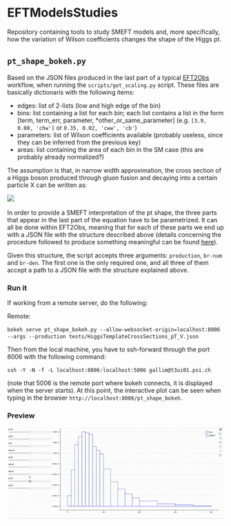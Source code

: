 # EFTModelsStudies

Repository containing tools to study SMEFT models and, more specifically, how the variation of Wilson coefficients changes the shape of the Higgs pt.

## ```pt_shape_bokeh.py```

Based on the JSON files produced in the last part of a typical [EFT2Obs](https://github.com/ajgilbert/EFT2Obs) workflow, when running the ```scripts/get_scaling.py``` script. These files are basically dictionaris with the following items:
- edges: list of 2-lists (low and high edge of the bin)
- bins: list containing a list for each bin; each list contains a list in the form [term, term_err, parameter, *other_or_same_parameter] (e.g. ```[3.9, 0.08, 'chw']``` or ```0.35, 0.02, 'cww', 'cb'```)
- parameters: list of Wilson coefficients available (probably useless, since they can be inferred from the previous key)
- areas: list containing the area of each bin in the SM case (this are probably already normalized?)

The assumption is that, in narrow width approximation, the cross section of a Higgs boson produced through gluon fusion and decaying into a certain particle X can be written as:

<img src="https://render.githubusercontent.com/render/math?math=\sigma(gg\rightarrow%20H%20\rightarrow%20X)%20=%20\sigma(gg%20\rightarrow%20H)%20BR(H%20\rightarrow%20X)%20=%20\sigma(gg%20\rightarrow%20H)%20\frac{\Gamma^{H\rightarrow%20X}}{\Gamma^{TOT}}">

In order to provide a SMEFT interpretation of the pt shape, the three parts that appear in the last part of the equation have to be parametrized. It can all be done within EFT2Obs, meaning that for each of these parts we end up with a JSON file with the structure described above (details concerning the procedure followed to produce something meaningful can be found [here](https://gist.github.com/maxgalli/7407c634d7d5fa2ab5043ee0e434ba7c)). 

Given this structure, the script accepts three arguments: ```production```, ```br-num``` and ```br-den```. The first one is the only required one, and all three of them accept a path to a JSON file with the structure explained above.

### Run it

If working from a remote server, do the following:

Remote:
```
bokeh serve pt_shape_bokeh.py --allow-websocket-origin=localhost:8006 --args --production tests/HiggsTemplateCrossSections_pT_V.json
```

Then from the local machine, you have to ssh-forward through the port 8006 with the following command:
```
ssh -Y -N -f -L localhost:8006:localhost:5006 gallim@t3ui01.psi.ch
```
(note that 5006 is the remote port where bokeh connects, it is displayed when the server starts). At this point, the interactive plot can be seen when typing in the browser ```http://localhost:8006/pt_shape_bokeh```.

### Preview


![Alt Text](docs/imgs/eft.gif)